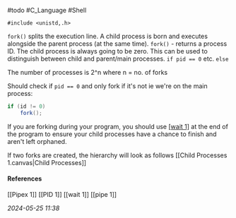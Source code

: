 #todo #C_Language #Shell 

`#include <unistd,.h>`

`fork()` splits the execution line.
A child process is born and executes alongside the parent process (at the same time).
`fork()` - returns a process ID. The child process is always going to be zero.
	This can be used to distinguish between child and parent/main processes.
	`if pid == 0` etc. `else`

The number of processes is 2^n where n = no. of forks

Should check if `pid == 0` and only fork if it's not ie we're on the main process:
```C#
if (id != 0)
	fork();
```

If you are forking during your program, you should use [[wait 1]]() at the end of the program to ensure your child processes have a chance to finish and aren't left orphaned.

If two forks are created, the hierarchy will look as follows
[[Child Processes 1.canvas|Child Processes]]
#### References
[[Pipex 1]] [[PID 1]] [[wait 1]] [[pipe 1]]

_2024-05-25 11:38_